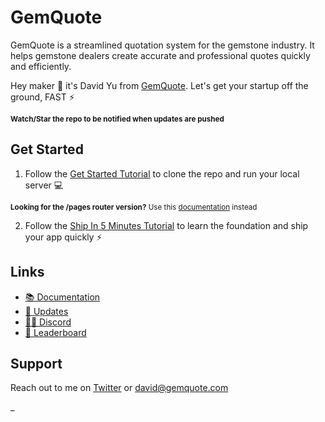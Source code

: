 # GemQuote

GemQuote is a streamlined quotation system for the gemstone industry. It helps gemstone dealers create accurate and professional quotes quickly and efficiently.

Hey maker 👋 it's David Yu from [GemQuote](https://gemquote.com/docs). Let's get your startup off the ground, FAST ⚡️

<sub>**Watch/Star the repo to be notified when updates are pushed**</sub>

## Get Started

1. Follow the [Get Started Tutorial](https://gemquote.com/docs) to clone the repo and run your local server 💻

<sub>**Looking for the /pages router version?** Use this [documentation](https://gemquote.com/docs-old) instead</sub>

2. Follow the [Ship In 5 Minutes Tutorial](https://gemquote.com/docs/tutorials/ship-in-5-minutes) to learn the foundation and ship your app quickly ⚡️

## Links

- [📚 Documentation](https://gemquote.com/docs)
- [📣 Updates](https://shipfast.beehiiv.com/)
- [🧑‍💻 Discord](https://shipfa.st/dashboard)
- [🥇 Leaderboard](https://shipfa.st/leaderboard)

## Support

Reach out to me on [Twitter](https://twitter.com/david_yu) or david@gemquote.com

\_
